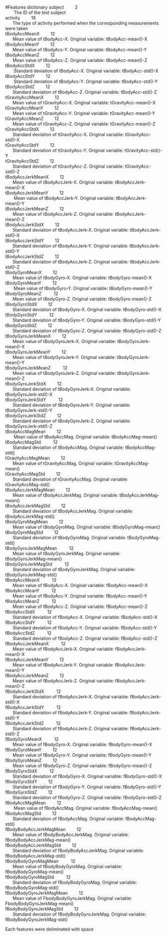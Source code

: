 #Features dictionary
subject&nbsp;&nbsp;&nbsp;&nbsp;&nbsp;&nbsp;&nbsp;&nbsp;      2  
            &nbsp;&nbsp;&nbsp;&nbsp;&nbsp;&nbsp; The ID of the test subject  
activity&nbsp;&nbsp;&nbsp;&nbsp;&nbsp;&nbsp;&nbsp;&nbsp;    18  
             &nbsp;&nbsp;&nbsp;&nbsp;&nbsp;&nbsp;The type of activity performed when the corresponding measurements were taken  
tBodyAccMeanX&nbsp;&nbsp;&nbsp;&nbsp;&nbsp;&nbsp;&nbsp;&nbsp;     12  
           &nbsp;&nbsp;&nbsp;&nbsp;&nbsp;&nbsp;Mean value of tBodyAcc-X.  Original variable: tBodyAcc-mean()-X  
tBodyAccMeanY&nbsp;&nbsp;&nbsp;&nbsp;&nbsp;&nbsp;&nbsp;&nbsp;     12    
           &nbsp;&nbsp;&nbsp;&nbsp;&nbsp;&nbsp;Mean value of tBodyAcc-Y. Original variable: tBodyAcc-mean()-Y  
tBodyAccMeanZ&nbsp;&nbsp;&nbsp;&nbsp;&nbsp;&nbsp;&nbsp;&nbsp;     12  
           &nbsp;&nbsp;&nbsp;&nbsp;&nbsp;&nbsp;Mean value of tBodyAcc-Z. Original variable: tBodyAcc-mean()-Z  
tBodyAccStdX&nbsp;&nbsp;&nbsp;&nbsp;&nbsp;&nbsp;&nbsp;&nbsp;     12  
           &nbsp;&nbsp;&nbsp;&nbsp;&nbsp;&nbsp; Standard deviation of tBodyAcc-X. Original variable: tBodyAcc-std()-X  
tBodyAccStdY&nbsp;&nbsp;&nbsp;&nbsp;&nbsp;&nbsp;&nbsp;&nbsp;     12  
           &nbsp;&nbsp;&nbsp;&nbsp;&nbsp;&nbsp; Standard deviation of tBodyAcc-Y. Original variable: tBodyAcc-std()-Y  
tBodyAccStdZ&nbsp;&nbsp;&nbsp;&nbsp;&nbsp;&nbsp;&nbsp;&nbsp;     12  
            &nbsp;&nbsp;&nbsp;&nbsp;&nbsp;&nbsp;Standard deviation of tBodyAcc-Z. Original variable: tBodyAcc-std()-Z  
tGravityAccMeanX&nbsp;&nbsp;&nbsp;&nbsp;&nbsp;&nbsp;&nbsp;&nbsp;     12  
            &nbsp;&nbsp;&nbsp;&nbsp;&nbsp;&nbsp;Mean value of tGravityAcc-X. Original variable: tGravityAcc-mean()-X  
tGravityAccMeanY&nbsp;&nbsp;&nbsp;&nbsp;&nbsp;&nbsp;&nbsp;&nbsp;     12  
            &nbsp;&nbsp;&nbsp;&nbsp;&nbsp;&nbsp;Mean value of tGravityAcc-Y. Original variable: tGravityAcc-mean()-Y  
tGravityAccMeanZ&nbsp;&nbsp;&nbsp;&nbsp;&nbsp;&nbsp;&nbsp;&nbsp;     12  
            &nbsp;&nbsp;&nbsp;&nbsp;&nbsp;&nbsp;Mean value of tGravityAcc-Z. Original variable: tGravityAcc-mean()-Z  
tGravityAccStdX&nbsp;&nbsp;&nbsp;&nbsp;&nbsp;&nbsp;&nbsp;&nbsp;     12  
            &nbsp;&nbsp;&nbsp;&nbsp;&nbsp;&nbsp;Standard deviation of tGravityAcc-X. Original variable: tGravityAcc-std()-X  
tGravityAccStdY&nbsp;&nbsp;&nbsp;&nbsp;&nbsp;&nbsp;&nbsp;&nbsp;     12  
            &nbsp;&nbsp;&nbsp;&nbsp;&nbsp;&nbsp;Standard deviation of tGravityAcc-Y. Original variable: tGravityAcc-std()-Y  
tGravityAccStdZ&nbsp;&nbsp;&nbsp;&nbsp;&nbsp;&nbsp;&nbsp;&nbsp;     12  
            &nbsp;&nbsp;&nbsp;&nbsp;&nbsp;&nbsp;Standard deviation of tGravityAcc-Z. Original variable: tGravityAcc-std()-Z  
tBodyAccJerkMeanX&nbsp;&nbsp;&nbsp;&nbsp;&nbsp;&nbsp;&nbsp;&nbsp;     12  
            &nbsp;&nbsp;&nbsp;&nbsp;&nbsp;&nbsp;Mean value of tBodyAccJerk-X. Original variable: tBodyAccJerk-mean()-X  
tBodyAccJerkMeanY&nbsp;&nbsp;&nbsp;&nbsp;&nbsp;&nbsp;&nbsp;&nbsp;     12  
           &nbsp;&nbsp;&nbsp;&nbsp;&nbsp;&nbsp; Mean value of tBodyAccJerk-Y. Original variable: tBodyAccJerk-mean()-Y  
tBodyAccJerkMeanZ&nbsp;&nbsp;&nbsp;&nbsp;&nbsp;&nbsp;&nbsp;&nbsp;     12  
            &nbsp;&nbsp;&nbsp;&nbsp;&nbsp;&nbsp;Mean value of tBodyAccJerk-Z. Original variable: tBodyAccJerk-mean()-Z  
tBodyAccJerkStdX&nbsp;&nbsp;&nbsp;&nbsp;&nbsp;&nbsp;&nbsp;&nbsp;     12  
            &nbsp;&nbsp;&nbsp;&nbsp;&nbsp;&nbsp;Standard deviation of tBodyAccJerk-X. Original variable: tBodyAccJerk-std()-X  
tBodyAccJerkStdY&nbsp;&nbsp;&nbsp;&nbsp;&nbsp;&nbsp;&nbsp;&nbsp;     12  
            &nbsp;&nbsp;&nbsp;&nbsp;&nbsp;&nbsp;Standard deviation of tBodyAccJerk-Y. Original variable: tBodyAccJerk-std()-Y  
tBodyAccJerkStdZ&nbsp;&nbsp;&nbsp;&nbsp;&nbsp;&nbsp;&nbsp;&nbsp;     12  
            &nbsp;&nbsp;&nbsp;&nbsp;&nbsp;&nbsp;Standard deviation of tBodyAccJerk-Z. Original variable: tBodyAccJerk-std()-Z  
tBodyGyroMeanX&nbsp;&nbsp;&nbsp;&nbsp;&nbsp;&nbsp;&nbsp;&nbsp;      12             
            &nbsp;&nbsp;&nbsp;&nbsp;&nbsp;&nbsp;Mean value of tBodyGyro-X. Original variable: tBodyGyro-mean()-X  
tBodyGyroMeanY&nbsp;&nbsp;&nbsp;&nbsp;&nbsp;&nbsp;&nbsp;&nbsp;      12        
           &nbsp;&nbsp;&nbsp;&nbsp;&nbsp;&nbsp; Mean value of tBodyGyro-Y. Original variable: tBodyGyro-mean()-Y  
tBodyGyroMeanZ &nbsp;&nbsp;&nbsp;&nbsp;&nbsp;&nbsp;&nbsp;&nbsp;    12      
            &nbsp;&nbsp;&nbsp;&nbsp;&nbsp;&nbsp;Mean value of tBodyGyro-Z. Original variable: tBodyGyro-mean()-Z  
tBodyGyroStdX&nbsp;&nbsp;&nbsp;&nbsp;&nbsp;&nbsp;&nbsp;&nbsp;     12  
            &nbsp;&nbsp;&nbsp;&nbsp;&nbsp;&nbsp;Standard deviation of tBodyGyro-X. Original variable: tBodyGyro-std()-X  
tBodyGyroStdY &nbsp;&nbsp;&nbsp;&nbsp;&nbsp;&nbsp;&nbsp;&nbsp;    12  
            &nbsp;&nbsp;&nbsp;&nbsp;&nbsp;&nbsp;Standard deviation of tBodyGyro-Y. Original variable: tBodyGyro-std()-Y  
tBodyGyroStdZ&nbsp;&nbsp;&nbsp;&nbsp;&nbsp;&nbsp;&nbsp;&nbsp;     12  
            &nbsp;&nbsp;&nbsp;&nbsp;&nbsp;&nbsp;Standard deviation of tBodyGyro-Z. Original variable: tBodyGyro-std()-Z  
tBodyGyroJerkMeanX&nbsp;&nbsp;&nbsp;&nbsp;&nbsp;&nbsp;&nbsp;&nbsp;     12  
            &nbsp;&nbsp;&nbsp;&nbsp;&nbsp;&nbsp;Mean value of tBodyGyroJerk-X. Original variable: tBodyGyroJerk-mean()-X  
tBodyGyroJerkMeanY&nbsp;&nbsp;&nbsp;&nbsp;&nbsp;&nbsp;&nbsp;&nbsp;     12  
            &nbsp;&nbsp;&nbsp;&nbsp;&nbsp;&nbsp;Mean value of tBodyGyroJerk-Y. Original variable: tBodyGyroJerk-mean()-Y  
tBodyGyroJerkMeanZ &nbsp;&nbsp;&nbsp;&nbsp;&nbsp;&nbsp;&nbsp;&nbsp;    12  
            &nbsp;&nbsp;&nbsp;&nbsp;&nbsp;&nbsp;Mean value of tBodyGyroJerk-Z. Original variable: tBodyGyroJerk-mean()-Z  
tBodyGyroJerkStdX&nbsp;&nbsp;&nbsp;&nbsp;&nbsp;&nbsp;&nbsp;&nbsp;      12   
            &nbsp;&nbsp;&nbsp;&nbsp;&nbsp;&nbsp;Standard deviation of tBodyGyroJerk-X. Original variable: tBodyGyroJerk-std()-X  
tBodyGyroJerkStdY &nbsp;&nbsp;&nbsp;&nbsp;&nbsp;&nbsp;&nbsp;&nbsp;     12   
            &nbsp;&nbsp;&nbsp;&nbsp;&nbsp;&nbsp;Standard deviation of tBodyGyroJerk-Y. Original variable: tBodyGyroJerk-std()-Y  
tBodyGyroJerkStdZ&nbsp;&nbsp;&nbsp;&nbsp;&nbsp;&nbsp;&nbsp;&nbsp;      12  
            &nbsp;&nbsp;&nbsp;&nbsp;&nbsp;&nbsp;Standard deviation of tBodyGyroJerk-Z. Original variable: tBodyGyroJerk-std()-Z  
tBodyAccMagMean&nbsp;&nbsp;&nbsp;&nbsp;&nbsp;&nbsp;&nbsp;&nbsp;      12  
           &nbsp;&nbsp;&nbsp;&nbsp;&nbsp;&nbsp; Mean value of tBodyAccMag. Original variable: tBodyAccMag-mean()  
tBodyAccMagStd &nbsp;&nbsp;&nbsp;&nbsp;&nbsp;&nbsp;&nbsp;&nbsp;      12  
            &nbsp;&nbsp;&nbsp;&nbsp;&nbsp;&nbsp;Standard deviation of tBodyAccMag. Original variable: tBodyAccMag-std()  
tGravityAccMagMean&nbsp;&nbsp;&nbsp;&nbsp;&nbsp;&nbsp;&nbsp;&nbsp;      12  
            &nbsp;&nbsp;&nbsp;&nbsp;&nbsp;&nbsp;Mean value of tGravityAccMag. Original variable: tGravityAccMag-mean()  
tGravityAccMagStd&nbsp;&nbsp;&nbsp;&nbsp;&nbsp;&nbsp;&nbsp;&nbsp;     12   
            &nbsp;&nbsp;&nbsp;&nbsp;&nbsp;&nbsp;Standard deviation of tGravityAccMag. Original variable: tGravityAccMag-std()  
tBodyAccJerkMagMean&nbsp;&nbsp;&nbsp;&nbsp;&nbsp;&nbsp;&nbsp;&nbsp;      12   
           &nbsp;&nbsp;&nbsp;&nbsp;&nbsp;&nbsp;Mean value of tBodyAccJerkMag. Original variable: tBodyAccJerkMag-mean()  
tBodyAccJerkMagStd&nbsp;&nbsp;&nbsp;&nbsp;&nbsp;&nbsp;&nbsp;&nbsp;     12  
            &nbsp;&nbsp;&nbsp;&nbsp;&nbsp;&nbsp;Standard deviation of tBodyAccJerkMag. Original variable: tBodyAccJerkMag-std()  
tBodyGyroMagMean&nbsp;&nbsp;&nbsp;&nbsp;&nbsp;&nbsp;&nbsp;&nbsp;     12  
            &nbsp;&nbsp;&nbsp;&nbsp;&nbsp;&nbsp;Mean value of tBodyGyroMag. Original variable: tBodyGyroMag-mean()  
tBodyGyroMagStd&nbsp;&nbsp;&nbsp;&nbsp;&nbsp;&nbsp;&nbsp;&nbsp;      12  
            &nbsp;&nbsp;&nbsp;&nbsp;&nbsp;&nbsp;Standard deviation of tBodyGyroMag. Original variable: tBodyGyroMag-std()  
tBodyGyroJerkMagMean &nbsp;&nbsp;&nbsp;&nbsp;&nbsp;&nbsp;&nbsp;&nbsp;     12  
            &nbsp;&nbsp;&nbsp;&nbsp;&nbsp;&nbsp;Mean value of tBodyGyroJerkMag. Original variable: tBodyGyroJerkMag-mean()  
tBodyGyroJerkMagStd &nbsp;&nbsp;&nbsp;&nbsp;&nbsp;&nbsp;&nbsp;&nbsp;     12  
            &nbsp;&nbsp;&nbsp;&nbsp;&nbsp;&nbsp;Standard deviation of tBodyGyroJerkMag. Original variable: tBodyGyroJerkMag-std()  
fBodyAccMeanX &nbsp;&nbsp;&nbsp;&nbsp;&nbsp;&nbsp;&nbsp;&nbsp;    12  
            &nbsp;&nbsp;&nbsp;&nbsp;&nbsp;&nbsp;Mean value of fBodyAcc-X. Original variable: fBodyAcc-mean()-X  
fBodyAccMeanY &nbsp;&nbsp;&nbsp;&nbsp;&nbsp;&nbsp;&nbsp;&nbsp;     12  
            &nbsp;&nbsp;&nbsp;&nbsp;&nbsp;&nbsp;Mean value of fBodyAcc-Y. Original variable: fBodyAcc-mean()-Y  
fBodyAccMeanZ &nbsp;&nbsp;&nbsp;&nbsp;&nbsp;&nbsp;&nbsp;&nbsp;    12   
            &nbsp;&nbsp;&nbsp;&nbsp;&nbsp;&nbsp;Mean value of fBodyAcc-Z. Original variable: fBodyAcc-mean()-Z  
fBodyAccStdX  &nbsp;&nbsp;&nbsp;&nbsp;&nbsp;&nbsp;&nbsp;&nbsp;    12  
            &nbsp;&nbsp;&nbsp;&nbsp;&nbsp;&nbsp;Standard deviation of fBodyAcc-X. Original variable: fBodyAcc-std()-X  
fBodyAccStdY &nbsp;&nbsp;&nbsp;&nbsp;&nbsp;&nbsp;&nbsp;&nbsp;     12   
            &nbsp;&nbsp;&nbsp;&nbsp;&nbsp;&nbsp;Standard deviation of fBodyAcc-Y. Original variable: fBodyAcc-std()-Y  
fBodyAccStdZ &nbsp;&nbsp;&nbsp;&nbsp;&nbsp;&nbsp;&nbsp;&nbsp;     12  
            &nbsp;&nbsp;&nbsp;&nbsp;&nbsp;&nbsp;Standard deviation of fBodyAcc-Z. Original variable: fBodyAcc-std()-Z  
fBodyAccJerkMeanX &nbsp;&nbsp;&nbsp;&nbsp;&nbsp;&nbsp;&nbsp;&nbsp;     12  
            &nbsp;&nbsp;&nbsp;&nbsp;&nbsp;&nbsp;Mean value of fBodyAccJerk-X. Original variable: fBodyAccJerk-mean()-X  
fBodyAccJerkMeanY&nbsp;&nbsp;&nbsp;&nbsp;&nbsp;&nbsp;&nbsp;&nbsp;      12  
            &nbsp;&nbsp;&nbsp;&nbsp;&nbsp;&nbsp;Mean value of fBodyAccJerk-Y. Original variable: fBodyAccJerk-mean()-Y  
fBodyAccJerkMeanZ&nbsp;&nbsp;&nbsp;&nbsp;&nbsp;&nbsp;&nbsp;&nbsp;     12   
            &nbsp;&nbsp;&nbsp;&nbsp;&nbsp;&nbsp;Mean value of fBodyAccJerk-Z. Original variable: fBodyAccJerk-mean()-Z  
fBodyAccJerkStdX &nbsp;&nbsp;&nbsp;&nbsp;&nbsp;&nbsp;&nbsp;&nbsp;    12   
            &nbsp;&nbsp;&nbsp;&nbsp;&nbsp;&nbsp;Standard deviation of fBodyAccJerk-X. Original variable: fBodyAccJerk-std()-X  
fBodyAccJerkStdY &nbsp;&nbsp;&nbsp;&nbsp;&nbsp;&nbsp;&nbsp;&nbsp;    12  
            &nbsp;&nbsp;&nbsp;&nbsp;&nbsp;&nbsp;Standard deviation of fBodyAccJerk-Y. Original variable: fBodyAccJerk-std()-Y  
fBodyAccJerkStdZ &nbsp;&nbsp;&nbsp;&nbsp;&nbsp;&nbsp;&nbsp;&nbsp;     12  
            &nbsp;&nbsp;&nbsp;&nbsp;&nbsp;&nbsp;Standard deviation of fBodyAccJerk-Z. Original variable: fBodyAccJerk-std()-Z  
fBodyGyroMeanX &nbsp;&nbsp;&nbsp;&nbsp;&nbsp;&nbsp;&nbsp;&nbsp;    12  
            &nbsp;&nbsp;&nbsp;&nbsp;&nbsp;&nbsp;Mean value of fBodyGyro-X. Original variable: fBodyGyro-mean()-X  
fBodyGyroMeanY&nbsp;&nbsp;&nbsp;&nbsp;&nbsp;&nbsp;&nbsp;&nbsp;     12  
            &nbsp;&nbsp;&nbsp;&nbsp;&nbsp;&nbsp;Mean value of fBodyGyro-Y. Original variable: fBodyGyro-mean()-Y  
fBodyGyroMeanZ&nbsp;&nbsp;&nbsp;&nbsp;&nbsp;&nbsp;&nbsp;&nbsp;     12  
            &nbsp;&nbsp;&nbsp;&nbsp;&nbsp;&nbsp;Mean value of fBodyGyro-Z. Original variable: fBodyGyro-mean()-Z  
fBodyGyroStdX &nbsp;&nbsp;&nbsp;&nbsp;&nbsp;&nbsp;&nbsp;&nbsp;    12  
            &nbsp;&nbsp;&nbsp;&nbsp;&nbsp;&nbsp;Standard deviation of fBodyGyro-X. Original variable: fBodyGyro-std()-X  
fBodyGyroStdY&nbsp;&nbsp;&nbsp;&nbsp;&nbsp;&nbsp;&nbsp;&nbsp;     12  
            &nbsp;&nbsp;&nbsp;&nbsp;&nbsp;&nbsp;Standard deviation of fBodyGyro-Y. Original variable: fBodyGyro-std()-Y  
fBodyGyroStdZ&nbsp;&nbsp;&nbsp;&nbsp;&nbsp;&nbsp;&nbsp;&nbsp;     12  
            &nbsp;&nbsp;&nbsp;&nbsp;&nbsp;&nbsp;Standard deviation of fBodyGyro-Z. Original variable: fBodyGyro-std()-Z  
fBodyAccMagMean&nbsp;&nbsp;&nbsp;&nbsp;&nbsp;&nbsp;&nbsp;&nbsp;     12  
           &nbsp;&nbsp;&nbsp;&nbsp;&nbsp;&nbsp; Mean value of fBodyAccMag. Original variable: fBodyAccMag-mean()  
fBodyAccMagStd&nbsp;&nbsp;&nbsp;&nbsp;&nbsp;&nbsp;&nbsp;&nbsp;     12  
            &nbsp;&nbsp;&nbsp;&nbsp;&nbsp;&nbsp;Standard deviation of fBodyAccMag. Original variable: fBodyAccMag-std()  
fBodyBodyAccJerkMagMean&nbsp;&nbsp;&nbsp;&nbsp;&nbsp;&nbsp;&nbsp;&nbsp;     12  
            &nbsp;&nbsp;&nbsp;&nbsp;&nbsp;&nbsp;Mean value of fBodyBodyAccJerkMag. Original variable: fBodyBodyAccJerkMag-mean()  
fBodyBodyAccJerkMagStd&nbsp;&nbsp;&nbsp;&nbsp;&nbsp;&nbsp;&nbsp;&nbsp;     12    
            &nbsp;&nbsp;&nbsp;&nbsp;&nbsp;&nbsp;Standard deviation of fBodyBodyAccJerkMag. Original variable: fBodyBodyAccJerkMag-std()    
fBodyBodyGyroMagMean &nbsp;&nbsp;&nbsp;&nbsp;&nbsp;&nbsp;&nbsp;&nbsp;    12    
            &nbsp;&nbsp;&nbsp;&nbsp;&nbsp;&nbsp;Mean value of fBodyBodyGyroMag. Original variable: fBodyBodyGyroMag-mean()  
fBodyBodyGyroMagStd &nbsp;&nbsp;&nbsp;&nbsp;&nbsp;&nbsp;&nbsp;&nbsp;    12  
            &nbsp;&nbsp;&nbsp;&nbsp;&nbsp;&nbsp;Standard deviation of fBodyBodyGyroMag. Original variable: fBodyBodyGyroMag-std()  
fBodyBodyGyroJerkMagMean&nbsp;&nbsp;&nbsp;&nbsp;&nbsp;&nbsp;&nbsp;&nbsp;     12  
            &nbsp;&nbsp;&nbsp;&nbsp;&nbsp;&nbsp;Mean value of FbodyBodyGyroJerkMag. Original variable: FbodyBodyGyroJerkMag-mean()  
fBodyBodyGyroJerkMagStd&nbsp;&nbsp;&nbsp;&nbsp;&nbsp;&nbsp;&nbsp;&nbsp;     12  
            &nbsp;&nbsp;&nbsp;&nbsp;&nbsp;&nbsp;Standard deviation of fBodyBodyGyroJerkMag. Original variable: fBodyBodyGyroJerkMag-std()  

Each features were deliminated with space
